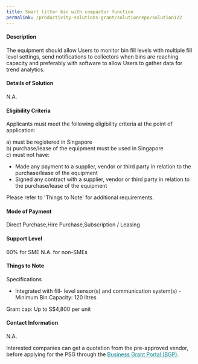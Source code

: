 ```yaml
---
title: Smart litter bin with compactor function
permalink: /productivity-solutions-grant/solutionrepo/solution122
---
```


#### Description

The equipment should allow Users to monitor bin fill levels with multiple fill level settings, send notifications to collectors when bins are reaching capacity and preferably with software to allow Users to gather data for trend analytics.

#### Details of Solution

N.A.

#### Eligibility Criteria

Applicants must meet the following eligibility criteria at the point of application:

a) must be registered in Singapore <br>
b) purchase/lease of the equipment must be used in Singapore <br>
c) must not have:
- Made any payment to a supplier, vendor or third party in relation to the purchase/lease of the equipment
- Signed any contract with a supplier, vendor or third party in relation to the purchase/lease of the equipment

Please refer to 'Things to Note' for additional requirements.

#### Mode of Payment
Direct Purchase,Hire Purchase,Subscription / Leasing

#### Support Level
60% for SME
N.A. for non-SMEs <br>

#### Things to Note
Specifications
- Integrated with fill- level sensor(s) and communication system(s)
-Minimum Bin Capacity: 120 litres 

Grant cap: Up to S$4,800 per unit


#### Contact Information
N.A.

Interested companies can get a quotation from the pre-approved vendor, before applying for the PSG through the <a target='_blank' style='color:#037e8a' href='https://www.businessgrants.gov.sg/'>Business Grant Portal (BGP)</a>.
